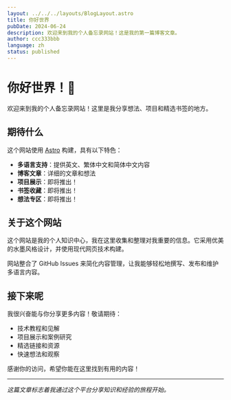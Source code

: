 ```yaml
---
layout: ../../../layouts/BlogLayout.astro
title: 你好世界
pubDate: 2024-06-24
description: 欢迎来到我的个人备忘录网站！这是我的第一篇博客文章。
author: ccc333bbb
language: zh
status: published
---
```


# 你好世界！👋

欢迎来到我的个人备忘录网站！这里是我分享想法、项目和精选书签的地方。

## 期待什么

这个网站使用 [Astro](https://astro.build/) 构建，具有以下特色：

- **多语言支持**：提供英文、繁体中文和简体中文内容
- **博客文章**：详细的文章和想法
- **项目展示**：即将推出！
- **书签收藏**：即将推出！
- **想法专区**：即将推出！

## 关于这个网站

这个网站是我的个人知识中心，我在这里收集和整理对我重要的信息。它采用优美的水墨风格设计，并使用现代网页技术构建。

网站整合了 GitHub Issues 来简化内容管理，让我能够轻松地撰写、发布和维护多语言内容。

## 接下来呢

我很兴奋能与你分享更多内容！敬请期待：

- 技术教程和见解
- 项目展示和案例研究
- 精选链接和资源
- 快速想法和观察

感谢你的访问，希望你能在这里找到有用的内容！

---

*这篇文章标志着我通过这个平台分享知识和经验的旅程开始。*
